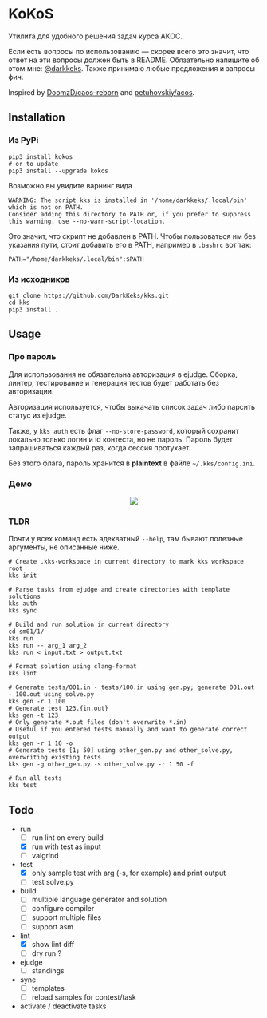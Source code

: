 # KoKoS

Утилита для удобного решения задач курса АКОС.

Если есть вопросы по использованию &mdash; скорее всего это значит, что ответ на эти вопросы должен быть в README. Обязательно напишите об этом мне: [@darkkeks](https://t.me/darkkeks). Также принимаю любые предложения и запросы фич.

Inspired by [DoomzD/caos-reborn](https://github.com/DoomzD/caos-reborn) and [petuhovskiy/acos](https://github.com/petuhovskiy/acos).

## Installation

### Из PyPi

```shell script
pip3 install kokos 
# or to update
pip3 install --upgrade kokos 
```

Возможно вы увидите варнинг вида

```
WARNING: The script kks is installed in '/home/darkkeks/.local/bin' which is not on PATH.
Consider adding this directory to PATH or, if you prefer to suppress this warning, use --no-warn-script-location.
```

Это значит, что скрипт не добавлен в PATH. Чтобы пользоваться им без указания пути, стоит добавить его в PATH, например в `.bashrc` вот так:
```
PATH="/home/darkkeks/.local/bin":$PATH
```

### Из исходников

```shell script
git clone https://github.com/DarkKeks/kks.git
cd kks
pip3 install .
```

## Usage

### Про пароль

Для использования не обязательна авторизация в ejudge. Сборка, линтер, тестирование и генерация тестов будет работать без авторизации.

Авторизация используется, чтобы выкачать список задач либо парсить статус из ejudge.

Также, у `kks auth` есть флаг `--no-store-password`, который сохранит локально только логин и id контеста, но не пароль. Пароль будет запрашиваться каждый раз, когда сессия протухает.

Без этого флага, пароль хранится в **plaintext** в файле `~/.kks/config.ini`.

### Демо

<p align="center">
<a href="https://asciinema.org/a/E2i72oAIMIG3mcRxEdds4Teth" target="_blank"><img src="https://asciinema.org/a/E2i72oAIMIG3mcRxEdds4Teth.svg" /></a>
</p>

### TLDR

Почти у всех команд есть адекватный `--help`, там бывают полезные аргументы, не описанные ниже.

```shell script
# Create .kks-workspace in current directory to mark kks workspace root
kks init

# Parse tasks from ejudge and create directories with template solutions
kks auth
kks sync

# Build and run solution in current directory
cd sm01/1/
kks run
kks run -- arg_1 arg_2
kks run < input.txt > output.txt

# Format solution using clang-format
kks lint

# Generate tests/001.in - tests/100.in using gen.py; generate 001.out - 100.out using solve.py
kks gen -r 1 100
# Generate test 123.{in,out}
kks gen -t 123
# Only generate *.out files (don't overwrite *.in)
# Useful if you entered tests manually and want to generate correct output
kks gen -r 1 10 -o
# Generate tests [1; 50] using other_gen.py and other_solve.py, overwriting existing tests
kks gen -g other_gen.py -s other_solve.py -r 1 50 -f

# Run all tests
kks test
```

## Todo
- run
    - [ ] run lint on every build
    - [x] run with test as input
    - [ ] valgrind
- test
    - [x] only sample test with arg (-s, for example) and print output
    - [ ] test solve.py
- build
    - [ ] multiple language generator and solution
    - [ ] configure compiler
    - [ ] support multiple files
    - [ ] support asm
- lint
    - [x] show lint diff
    - [ ] dry run ?
- ejudge
    - [ ] standings
- sync
    - [ ] templates
    - [ ] reload samples for contest/task
- activate / deactivate tasks
